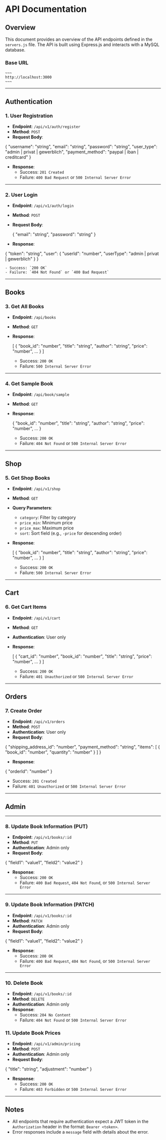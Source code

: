 # API Documentation

## Overview

This document provides an overview of the API endpoints defined in the `servers.js` file. The API is built using Express.js and interacts with a MySQL database.

### Base URL

    ~~~
    http://localhost:3000
    ~~~

---

## Authentication

### 1. User Registration

- **Endpoint**: `/api/v1/auth/register`
- **Method**: `POST`
- **Request Body**:

{
"username": "string",
"email": "string",
"password": "string",
"user_type": "admin | privat | gewerblich",
"payment_method": "paypal | iban | creditcard"
}

- **Response**:
  - Success: `201 Created`
  - Failure: `400 Bad Request` or `500 Internal Server Error`

---

### 2. User Login

- **Endpoint**: `/api/v1/auth/login`
- **Method**: `POST`
- **Request Body**:

  {
  "email": "string",
  "password": "string"
  }

- **Response**:

{
"token": "string",
"user": {
"userId": "number",
"userType": "admin | privat | gewerblich"
}
}

    - Success: `200 OK`
    - Failure: `404 Not Found` or `400 Bad Request`

---

## Books

### 3. Get All Books

- **Endpoint**: `/api/books`
- **Method**: `GET`
- **Response**:

  [
  {
  "book_id": "number",
  "title": "string",
  "author": "string",
  "price": "number",
  ...
  }
  ]

  - Success: `200 OK`
  - Failure: `500 Internal Server Error`

---

### 4. Get Sample Book

- **Endpoint**: `/api/book/sample`
- **Method**: `GET`
- **Response**:

  {
  "book_id": "number",
  "title": "string",
  "author": "string",
  "price": "number",
  ...
  }

  - Success: `200 OK`
  - Failure: `404 Not Found` or `500 Internal Server Error`

---

## Shop

### 5. Get Shop Books

- **Endpoint**: `/api/v1/shop`
- **Method**: `GET`
- **Query Parameters**:
  - `category`: Filter by category
  - `price_min`: Minimum price
  - `price_max`: Maximum price
  - `sort`: Sort field (e.g., `-price` for descending order)
- **Response**:

  [
  {
  "book_id": "number",
  "title": "string",
  "author": "string",
  "price": "number",
  ...
  }
  ]

  - Success: `200 OK`
  - Failure: `500 Internal Server Error`

---

## Cart

### 6. Get Cart Items

- **Endpoint**: `/api/v1/cart`
- **Method**: `GET`
- **Authentication**: User only
- **Response**:

  [
  {
  "cart_id": "number",
  "book_id": "number",
  "title": "string",
  "price": "number",
  ...
  }
  ]

  - Success: `200 OK`
  - Failure: `401 Unauthorized` or `500 Internal Server Error`

---

## Orders

### 7. Create Order

- **Endpoint**: `/api/v1/orders`
- **Method**: `POST`
- **Authentication**: User only
- **Request Body**:

{
"shipping_address_id": "number",
"payment_method": "string",
"items": [
{
"book_id": "number",
"quantity": "number"
}
]
}

- **Response**:

{
"orderId": "number"
}

- Success: `201 Created`
- Failure: `401 Unauthorized` or `500 Internal Server Error`

---

## Admin

---

### 8. Update Book Information (PUT)

- **Endpoint**: `/api/v1/books/:id`
- **Method**: `PUT`
- **Authentication**: Admin only
- **Request Body**:

{
"field1": "value1",
"field2": "value2"
}

- **Response**:
  - Success: `200 OK`
  - Failure: `400 Bad Request`, `404 Not Found`, or `500 Internal Server Error`

---

### 9. Update Book Information (PATCH)

- **Endpoint**: `/api/v1/books/:id`
- **Method**: `PATCH`
- **Authentication**: Admin only
- **Request Body**:

{
"field1": "value1",
"field2": "value2"
}

- **Response**:
  - Success: `200 OK`
  - Failure: `400 Bad Request`, `404 Not Found`, or `500 Internal Server Error`

---

### 10. Delete Book

- **Endpoint**: `/api/v1/books/:id`
- **Method**: `DELETE`
- **Authentication**: Admin only
- **Response**:
  - Success: `204 No Content`
  - Failure: `404 Not Found` or `500 Internal Server Error`

### 11. Update Book Prices

- **Endpoint**: `/api/v1/admin/pricing`
- **Method**: `POST`
- **Authentication**: Admin only
- **Request Body**:

{
"title": "string",
"adjustment": "number"
}

- **Response**:
  - Success: `200 OK`
  - Failure: `403 Forbidden` or `500 Internal Server Error`

---

## Notes

- All endpoints that require authentication expect a JWT token in the `Authorization` header in the format: `Bearer <token>`.
- Error responses include a `message` field with details about the error.
